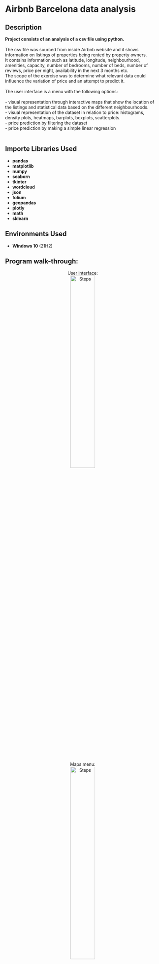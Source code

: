 <h1>Airbnb Barcelona data analysis</h1>



<h2>Description</h2>
<b> Project consists of an analysis of a csv file using python. </b> <br/><br/>
 The csv file was sourced from inside Airbnb website and it shows information on listings of properties being rented by property owners. <br/>
 It contains information such as latitude, longitude, neighbourhood, amenities, capacity, number of bedrooms, number of beds, number of reviews, price per night, availability in the next 3 months etc. <br/>
 The scope of the exercise was to determine what relevant data could influence the variation of price and an attempt to predict it.<br/><br/>
 The user interface is a menu with the following options:<br/><br/>
- visual representation through interactive maps that show the location of the listings and statistical data based on the different neighbourhoods. <br/>
- visual representation of the dataset in relation to price: histograms, density plots, heatmaps, barplots, boxplots, scatterplots. <br/>
- price prediction by filtering the dataset <br/>
- price prediction by making a simple linear regression <br/>
<br />


<h2>Importe Libraries Used</h2>

- <b>pandas</b> 
- <b>matplotlib</b>
- <b>numpy</b>
- <b>seaborn</b>
- <b>tkinter</b>
- <b>wordcloud</b>
- <b>json</b>
- <b>folium</b>
- <b>geopandas</b>
- <b>plotly</b>
- <b>math</b>
- <b>sklearn</b>


<h2>Environments Used </h2>

- <b>Windows 10</b> (21H2)

<h2>Program walk-through:</h2>

<p align="center">
User interface: <br/>
<img src="https://images2.imgbox.com/7f/83/MOXBvAie_o.png" height="40%" width="40%" alt="Steps"/>
<br />
<br />
Maps menu:  <br/>
<img src="https://images2.imgbox.com/fb/db/rCzjw2GA_o.png" height="40%" width="40%" alt="Steps"/>
<br />
<br />
Map showing neigbourhoods ranked by median price of listings: <br/>
<img src="https://images2.imgbox.com/a9/f9/TIkKBmqR_o.png" height="100%" width="100%" alt="Steps"/>
<br />
<br />
Map showing listings ranked by price:  <br/>
<img src="https://images2.imgbox.com/02/b0/ZaFnnyAC_o.png" height="40%" width="100%" alt="Steps"/>
<br />
<br />
Charts menu:  <br/>
<img src="https://images2.imgbox.com/75/91/lPW8KRJ6_o.png" height="40%" width="40%" alt="Steps"/>
<br />
<br />
Price histogram - the majority of prices revolve around 150$ - 175$:  <br/>
<img src="https://images2.imgbox.com/b4/f1/RRsKWGl6_o.png" height="80%" width="80%" alt="Steps"/>
<br />
<br />
Pie chart of neighbourhood:  <br/>
<img src="https://images2.imgbox.com/c9/eb/odiOxBnT_o.png" height="60%" width="60%" alt="Steps"/>
 <br />
<br />
Barplot showing some insghts about amenities of some listings:  <br/>
<img src="https://images2.imgbox.com/68/52/hEwAVGWH_o.png" height="80%" width="80%" alt="Steps"/>
 <br />
<br />
Heatmap - showing correlation between price and other variables  <br/>
<img src="https://images2.imgbox.com/02/54/uGP8lfqB_o.png" height="80%" width="80%" alt="Steps"/>
 <br />
<br />
Scatter plot - correlations:  <br/>
<img src="https://images2.imgbox.com/bc/bf/8aGyP1Tb_o.png" height="80%" width="80%" alt="Steps"/>
 <br />
<br />
Word cloud  <br/>
<img src="https://images2.imgbox.com/54/58/Vpa5mlvV_o.png" height="40%" width="40%" alt="Steps"/>
 
 <br />
<br />
Exploratory menu  <br/>
<img src="https://images2.imgbox.com/8a/a6/LrW9BSn5_o.png" height="40%" width="40%" alt="Steps"/>
 
 <br />
<br />
Evaluate listings price by selecting different attributes:  <br/>
<img src="https://images2.imgbox.com/bc/b1/5BOCgR5o_o.png" height="40%" width="40%" alt="Steps"/>
 
 <br />
<br />
The result consists of a density plot that shows the quantiles of the distribution.  <br/>
<img src="https://images2.imgbox.com/94/fb/sMLaeeBG_o.png" height="100%" width="100%" alt="Steps"/>
 
  <br />
<br />
Linear regression: actual values vs predicted values  <br/>
<img src="https://images2.imgbox.com/fd/94/G1ouCgdi_o.png" height="100%" width="100%" alt="Steps"/>
 
</p>

<!--
 ```diff
- text in red
+ text in green
! text in orange
# text in gray
@@ text in purple (and bold)@@
```
--!>
